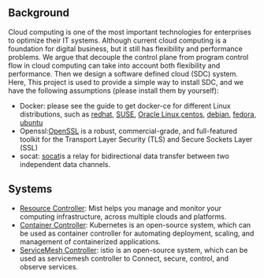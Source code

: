 ## Background

Cloud computing is one of the most important technologies for enterprises to optimize their IT systems. Although current cloud computing is a foundation for digital business, but it still has flexibility and performance problems. We argue that decouple the control plane from program control flow in cloud computing can take into account both flexibility and performance. Then we design a software defined cloud (SDC) system. Here, This project is used to provide a simple way to install SDC, and we have the following assumptions (please install them by yourself):

- Docker: please see the guide to get docker-ce for different Linux distributions, such as [redhat](https://docs.docker.com/install/linux/docker-ee/rhel/), [SUSE](https://docs.docker.com/install/linux/docker-ee/suse/), [Oracle Linux](https://docs.docker.com/install/linux/docker-ee/oracle/),[centos](https://docs.docker.com/install/linux/docker-ce/centos/), [debian](https://docs.docker.com/install/linux/docker-ce/debian/), [fedora](https://docs.docker.com/install/linux/docker-ce/fedora/), [ubuntu](https://docs.docker.com/install/linux/docker-ce/ubuntu/)
- Openssl:[OpenSSL](https://www.openssl.org/) is a robust, commercial-grade, and full-featured toolkit for the Transport Layer Security (TLS) and Secure Sockets Layer (SSL)
- socat: [socat](http://www.dest-unreach.org/socat)is a relay for bidirectional data transfer between two independent data channels.

## Systems

- [Resource Controller](kuberesource/README.md): Mist helps you manage and monitor your computing infrastructure, across multiple clouds and platforms.
- [Container Controller](kubernetes/README.md): Kubernetes is an open-source system, which can be used as container controller for automating deployment, scaling, and management of containerized applications.
- [ServiceMesh Controller](kubeservices/README.md): istio is an open-source system, which can be used as servicemesh controller to Connect, secure, control, and observe services.
